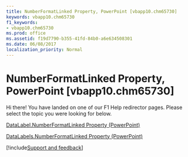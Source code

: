 ```yaml
---
title: NumberFormatLinked Property, PowerPoint [vbapp10.chm65730]
keywords: vbapp10.chm65730
f1_keywords:
- vbapp10.chm65730
ms.prod: office
ms.assetid: f19d7790-b355-41fd-84b0-a6e634508301
ms.date: 06/08/2017
localization_priority: Normal
---
```



# NumberFormatLinked Property, PowerPoint [vbapp10.chm65730]

Hi there! You have landed on one of our F1 Help redirector pages. Please select the topic you were looking for below.

[DataLabel.NumberFormatLinked Property (PowerPoint)](https://msdn.microsoft.com/library/96753d54-3770-93b8-7b59-52f77f4443bc%28Office.15%29.aspx)

[DataLabels.NumberFormatLinked Property (PowerPoint)](https://msdn.microsoft.com/library/282e1916-52be-073f-942c-c2807f2e9f50%28Office.15%29.aspx)

[!include[Support and feedback](~/includes/feedback-boilerplate.md)]
